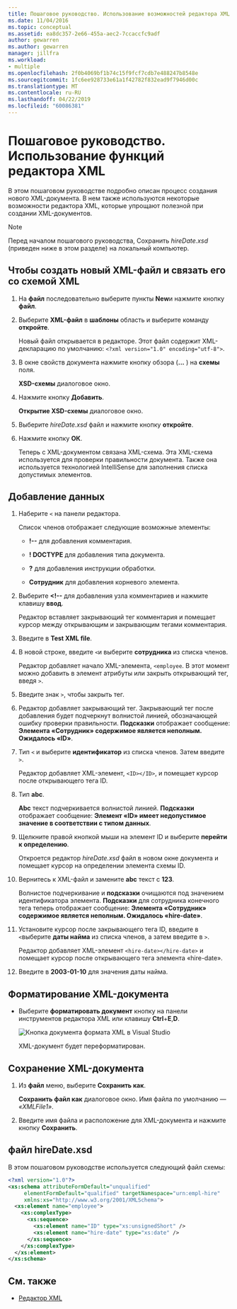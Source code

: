 ```yaml
---
title: Пошаговое руководство. Использование возможностей редактора XML
ms.date: 11/04/2016
ms.topic: conceptual
ms.assetid: ea8dc357-2e66-455a-aec2-7ccaccfc9adf
author: gewarren
ms.author: gewarren
manager: jillfra
ms.workload:
- multiple
ms.openlocfilehash: 2f0b4069bf1b74c15f9fcf7cdb7e488247b8548e
ms.sourcegitcommit: 1fc6ee928733e61a1f42782f832ead9f7946d00c
ms.translationtype: MT
ms.contentlocale: ru-RU
ms.lasthandoff: 04/22/2019
ms.locfileid: "60086381"
---
```

# <a name="walkthrough-use-xml-editor-features"></a>Пошаговое руководство. Использование функций редактора XML

В этом пошаговом руководстве подробно описан процесс создания нового XML-документа. В нем также используются некоторые возможности редактора XML, которые упрощают полезной при создании XML-документов.

> [!NOTE]
> Перед началом пошагового руководства, Сохранить *hireDate.xsd* (приведен ниже в этом разделе) на локальный компьютер.

## <a name="to-create-a-new-xml-file-and-associate-it-with-an-xml-schema"></a>Чтобы создать новый XML-файл и связать его со схемой XML

1. На **файл** последовательно выберите пункты **New**и нажмите кнопку **файл**.

2. Выберите **XML-файл** в **шаблоны** область и выберите команду **откройте**.

     Новый файл открывается в редакторе. Этот файл содержит XML-декларацию по умолчанию: `<?xml version="1.0" encoding="utf-8">`.

3. В окне свойств документа нажмите кнопку обзора (**...** ) на **схемы** поля.

     **XSD-схемы** диалоговое окно.

4. Нажмите кнопку **Добавить**.

     **Открытие XSD-схемы** диалоговое окно.

5. Выберите *hireDate.xsd* файл и нажмите кнопку **откройте**.

6. Нажмите кнопку **ОК**.

     Теперь с XML-документом связана XML-схема. Эта XML-схема используется для проверки правильности документа. Также она используется технологией IntelliSense для заполнения списка допустимых элементов.

## <a name="to-add-data"></a>Добавление данных

1. Наберите `<` на панели редактора.

     Список членов отображает следующие возможные элементы:

    - **!--** для добавления комментария.

    - **! DOCTYPE** для добавления типа документа.

    - **?** для добавления инструкции обработки.

    - **Сотрудник** для добавления корневого элемента.

2. Выберите **<!--** для добавления узла комментариев и нажмите клавишу **ввод**.

     Редактор вставляет закрывающий тег комментария и помещает курсор между открывающим и закрывающим тегами комментария.

3. Введите в **Test XML file**.

4. В новой строке, введите `<`и выберите **сотрудника** из списка членов.

     Редактор добавляет начало XML-элемента, `<employee`. В этот момент можно добавить в элемент атрибуты или закрыть открывающий тег, введя `>`.

5. Введите знак `>`, чтобы закрыть тег.

6. Редактор добавляет закрывающий тег. Закрывающий тег после добавления будет подчеркнут волнистой линией, обозначающей ошибку проверки правильности. **Подсказки** отображает сообщение: **Элемента «Сотрудник» содержимое является неполным. Ожидалось «ID»**.

7. Тип `<` и выберите **идентификатор** из списка членов. Затем введите `>`.

     Редактор добавляет XML-элемент, `<ID></ID>`, и помещает курсор после открывающего тега ID.

8. Тип **abc**.

     **Abc** текст подчеркивается волнистой линией. **Подсказки** отображает сообщение: **Элемент «ID» имеет недопустимое значение в соответствии с типом данных**.

9. Щелкните правой кнопкой мыши на элемент ID и выберите **перейти к определению**.

     Откроется редактор *hireDate.xsd* файл в новом окне документа и помещает курсор на определении элемента схемы ID.

10. Вернитесь к XML-файл и замените **abc** текст с **123**.

     Волнистое подчеркивание и **подсказки** очищаются под значением идентификатора элемента. **Подсказки** для сотрудника конечного тега теперь отображает сообщение: **Элемента «Сотрудник» содержимое является неполным. Ожидалось «hire-date»**.

11. Установите курсор после закрывающего тега ID, введите в `<`выберите **даты найма** из списка членов, а затем введите в `>`.

     Редактор добавляет XML-элемент `<hire-date></hire-date>` и помещает курсор после открывающего тега элемента «hire-date».

12. Введите в **2003-01-10** для значения даты найма.

## <a name="to-format-the-xml-document"></a>Форматирование XML-документа

- Выберите **форматировать документ** кнопку на панели инструментов редактора XML или клавишу **Ctrl**+**E**,**D**.

   ![Кнопка документа формата XML в Visual Studio](media/format-xml-document.png)

   XML-документ будет переформатирован.

## <a name="to-save-the-xml-document"></a>Сохранение XML-документа

1. Из **файл** меню, выберите **Сохранить как**.

     **Сохранить файл как** диалоговое окно. Имя файла по умолчанию — *«XMLFile1»*.

2. Введите имя файла и расположение для XML-документа и нажмите кнопку **Сохранить**.

## <a name="hiredatexsd-file"></a>файл hireDate.xsd

В этом пошаговом руководстве используется следующий файл схемы:

```xml
<?xml version="1.0"?>
<xs:schema attributeFormDefault="unqualified"
     elementFormDefault="qualified" targetNamespace="urn:empl-hire"
     xmlns:xs="http://www.w3.org/2001/XMLSchema">
  <xs:element name="employee">
    <xs:complexType>
      <xs:sequence>
        <xs:element name="ID" type="xs:unsignedShort" />
        <xs:element name="hire-date" type="xs:date" />
      </xs:sequence>
    </xs:complexType>
  </xs:element>
</xs:schema>
```

## <a name="see-also"></a>См. также

- [Редактор XML](../xml-tools/xml-editor.md)